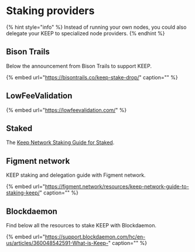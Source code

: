 # Staking providers

{% hint style="info" %}
Instead of running your own nodes, you could also delegate your KEEP to specialized node providers.
{% endhint %}

## Bison Trails

Below the announcement from Bison Trails to support KEEP.

{% embed url="https://bisontrails.co/keep-stake-drop/" caption="" %}

## LowFeeValidation

{% embed url="https://lowfeevalidation.com/" %}

## Staked

The [Keep Network Staking Guide for Staked](https://docs.google.com/viewerng/viewer?url=https://staking.staked.us/hubfs/Staked%2520KEEP%2520Staking%2520Guide%2520-%2520May%25202020.pdf).

## Figment network

KEEP staking and delegation guide with Figment network.

{% embed url="https://figment.network/resources/keep-network-guide-to-staking-keep/" caption="" %}

## Blockdaemon

Find below all the resources to stake KEEP with Blockdaemon.

{% embed url="https://support.blockdaemon.com/hc/en-us/articles/360048542591-What-is-Keep-" caption="" %}

